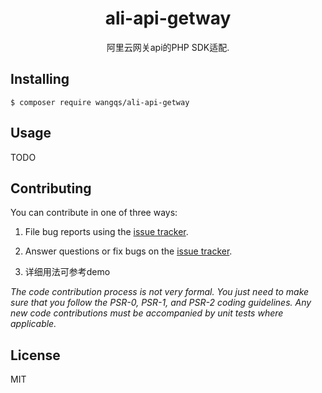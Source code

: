 <h1 align="center"> ali-api-getway </h1>

<p align="center"> 阿里云网关api的PHP SDK适配.</p>


## Installing

```shell
$ composer require wangqs/ali-api-getway
```

## Usage

TODO

## Contributing

You can contribute in one of three ways:

1. File bug reports using the [issue tracker](https://github.com/wangqs/ali-api-getway/issues).

2. Answer questions or fix bugs on the [issue tracker](https://github.com/wangqs/ali-api-getway/issues).
3. 详细用法可参考demo

_The code contribution process is not very formal. You just need to make sure that you follow the PSR-0, PSR-1, and PSR-2 coding guidelines. Any new code contributions must be accompanied by unit tests where applicable._

## License

MIT